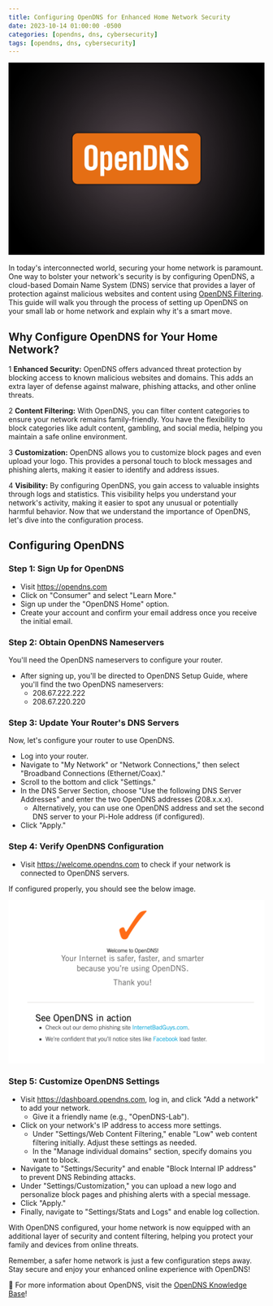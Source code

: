```yaml
---
title: Configuring OpenDNS for Enhanced Home Network Security
date: 2023-10-14 01:00:00 -0500
categories: [opendns, dns, cybersecurity]
tags: [opendns, dns, cybersecurity]
---
```


![Configuring OpenDNS for Enhanced Home Network Security](/assets/img/posts/2023/opendns_configuration/opendns_configuration.png)


In today's interconnected world, securing your home network is paramount. One way to bolster your network's security is by configuring OpenDNS, a cloud-based Domain Name System (DNS) service that provides a layer of protection against malicious websites and content using [OpenDNS Filtering](https://blog.johnsonpremier.net/opendns_filtering/). This guide will walk you through the process of setting up OpenDNS on your small lab or home network and explain why it's a smart move.


## Why Configure OpenDNS for Your Home Network?

1 **Enhanced Security:** OpenDNS offers advanced threat protection by blocking access to known malicious websites and domains. This adds an extra layer of defense against malware, phishing attacks, and other online threats.

2 **Content Filtering:** With OpenDNS, you can filter content categories to ensure your network remains family-friendly. You have the flexibility to block categories like adult content, gambling, and social media, helping you maintain a safe online environment.

3 **Customization:** OpenDNS allows you to customize block pages and even upload your logo. This provides a personal touch to block messages and phishing alerts, making it easier to identify and address issues.

4 **Visibility:** By configuring OpenDNS, you gain access to valuable insights through logs and statistics. This visibility helps you understand your network's activity, making it easier to spot any unusual or potentially harmful behavior.
Now that we understand the importance of OpenDNS, let's dive into the configuration process.


## Configuring OpenDNS

### Step 1: Sign Up for OpenDNS

- Visit <https://opendns.com> 
- Click on "Consumer" and select "Learn More."
- Sign up under the "OpenDNS Home" option.
- Create your account and confirm your email address once you receive the initial email.

### Step 2: Obtain OpenDNS Nameservers

You'll need the OpenDNS nameservers to configure your router.

- After signing up, you'll be directed to OpenDNS Setup Guide, where you'll find the two OpenDNS nameservers:
    - 208.67.222.222
    - 208.67.220.220

### Step 3: Update Your Router's DNS Servers

Now, let's configure your router to use OpenDNS.

- Log into your router.
- Navigate to "My Network" or "Network Connections," then select "Broadband Connections (Ethernet/Coax)."
- Scroll to the bottom and click "Settings."
- In the DNS Server Section, choose "Use the following DNS Server Addresses" and enter the two OpenDNS addresses (208.x.x.x).
    - Alternatively, you can use one OpenDNS address and set the second DNS server to your Pi-Hole address (if configured).
- Click "Apply."

### Step 4: Verify OpenDNS Configuration

- Visit <https://welcome.opendns.com> to check if your network is connected to OpenDNS servers.

If configured properly, you should see the below image.

![Configuring OpenDNS for Enhanced Home Network Security](/assets/img/posts/2023/opendns_configuration/opendns_configuration2.png)


### Step 5: Customize OpenDNS Settings

- Visit <https://dashboard.opendns.com>, log in, and click "Add a network" to add your network.
    - Give it a friendly name (e.g., "OpenDNS-Lab").
- Click on your network's IP address to access more settings.
    - Under "Settings/Web Content Filtering," enable "Low" web content filtering initially. Adjust these settings as needed.
    - In the "Manage individual domains" section, specify domains you want to block.
- Navigate to "Settings/Security" and enable "Block Internal IP address" to prevent DNS Rebinding attacks.
- Under "Settings/Customization," you can upload a new logo and personalize block pages and phishing alerts with a special message.
- Click "Apply."
- Finally, navigate to "Settings/Stats and Logs" and enable log collection.

With OpenDNS configured, your home network is now equipped with an additional layer of security and content filtering, helping you protect your family and devices from online threats.

Remember, a safer home network is just a few configuration steps away. Stay secure and enjoy your enhanced online experience with OpenDNS!


📝 For more information about OpenDNS, visit the [OpenDNS Knowledge Base](https://support.opendns.com/hc/en-us/categories/204012807-OpenDNS-Knowledge-Base)!












